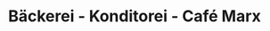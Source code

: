---
title: "Bäckerei - Konditorei - Café Marx"
url: /bautzen/baeckerei-konditorei-cafe-marx/
shop: Bäckerei
---